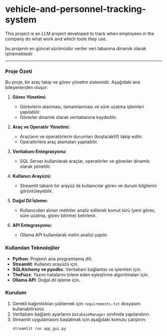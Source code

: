 # vehicle-and-personnel-tracking-system
This project is an LLM project developed to track when employees in the company do what work and which tools they use.








bu projenin en güncel sürümüdür veriler veri tabanına dinamik olarak işlnemektedir

---

### Proje Özeti
Bu proje, bir araç takip ve görev yönetim sistemidir. Aşağıdaki ana bileşenlerden oluşur:

1. **Görev Yönetimi:**
   - Görevlerin atanması, tamamlanması ve süre uzatma işlemleri yapılabilir.
   - Görevler dinamik olarak veritabanına kaydedilir.

2. **Araç ve Operatör Yönetimi:**
   - Araçların ve operatörlerin durumları (boşta/aktif) takip edilir.
   - Operatörlere araç atamaları yapılabilir.

3. **Veritabanı Entegrasyonu:**
   - SQL Server kullanılarak araçlar, operatörler ve görevler dinamik olarak yönetilir.

4. **Kullanıcı Arayüzü:**
   - Streamlit tabanlı bir arayüz ile kullanıcılar görev ve durum bilgilerini görüntüleyebilir.

5. **Doğal Dil İşleme:**
   - Kullanıcıdan alınan metinler analiz edilerek komut türü (yeni görev, süre uzatma, görev bitirme) belirlenir.

6. **API Entegrasyonu:**
   - Ollama API kullanılarak metin analizi yapılır.

### Kullanılan Teknolojiler
- **Python**: Projenin ana programlama dili.
- **Streamlit**: Kullanıcı arayüzü için.
- **SQLAlchemy ve pyodbc**: Veritabanı bağlantısı ve işlemleri için.
- **TheFuzz**: Yazım hatalarını tolere eden eşleştirme algoritmaları için.
- **Ollama API**: Doğal dil işleme için.

### Kurulum
1. Gerekli bağımlılıkları yüklemek için `requirements.txt` dosyasını kullanabilirsiniz.
2. Veritabanı bağlantı ayarlarını `DatabaseManager` sınıfında yapılandırın.
3. Streamlit uygulamasını başlatmak için aşağıdaki komutu çalıştırın:
   ```bash
   streamlit run app_gui.py
   ```
